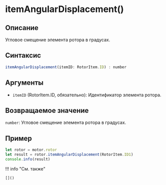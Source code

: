 # itemAngularDisplacement()

## Описание
Угловое смещение элемента ротора в градусах.

## Синтаксис
```javascript
itemAngularDisplacement(itemID: RotorItem.ID) : number
```

## Аргументы
- `itemID` (RotorItem.ID, обязательно): Идентификатор элемента ротора.

## Возвращаемое значение
`number`: Угловое смещение элемента ротора в градусах.

## Пример
```javascript linenums="1"
let rotor = motor.rotor
let result = rotor.itemAngularDisplacement(RotorItem.ID1)
console.info(result)
```

!!! info "См. также"

    []()

